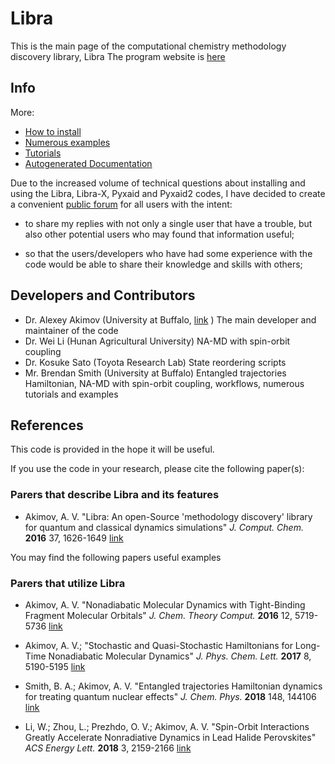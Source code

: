 # Libra

This is the main page of the computational chemistry methodology discovery library, Libra
The program website is [here](https://quantum-dynamics-hub.github.io/libra/index.html)

## Info

More:

* [How to install](https://quantum-dynamics-hub.github.io/libra/installation.html)
* [Numerous examples](/tests)
* [Tutorials](https://quantum-dynamics-hub.github.io/libra/tutorials.html)
* [Autogenerated Documentation](https://quantum-dynamics-hub.github.io/libra-code/)


Due to the increased volume of technical questions about installing and using the 
Libra, Libra-X, Pyxaid and Pyxaid2 codes, I have decided to create a convenient 
[public forum](https://groups.google.com/forum/#!forum/quantum-dynamics-hub)
for all users with the intent:

 - to share my replies with not only a single user that have a trouble, but also other
   potential users who may found that information useful;

 - so that the users/developers who have had some experience with the code would be able to share their
   knowledge and skills with others;


## Developers and Contributors

  * Dr. Alexey Akimov (University at Buffalo, [link](https://akimovlab.github.io/index.html) )  The main developer and maintainer of the code
  * Dr. Wei Li (Hunan Agricultural University)  NA-MD with spin-orbit coupling
  * Dr. Kosuke Sato (Toyota Research Lab) State reordering scripts
  * Mr. Brendan Smith (University at Buffalo) Entangled trajectories Hamiltonian, NA-MD with spin-orbit coupling, workflows, 
                    numerous tutorials and examples


## References

This code is provided in the hope it will be useful. 


  If you use the code in your research, please cite the following paper(s):

  ### Parers that describe Libra and its features 

  * Akimov, A. V. "Libra: An open-Source 'methodology discovery' library for quantum and classical dynamics simulations" 
  *J. Comput. Chem.*  **2016**  37, 1626-1649 [link](http://onlinelibrary.wiley.com/doi/10.1002/jcc.24367/full)


  You may find the following papers useful examples
  ### Parers that utilize Libra

  * Akimov, A. V. "Nonadiabatic Molecular Dynamics with Tight-Binding Fragment Molecular Orbitals" 
  *J. Chem. Theory Comput.*  **2016** 12, 5719-5736 [link](http://pubs.acs.org/doi/abs/10.1021/acs.jctc.6b00955)

  * Akimov, A. V.; "Stochastic and Quasi-Stochastic Hamiltonians for Long-Time Nonadiabatic Molecular Dynamics"
  *J. Phys. Chem. Lett.*  **2017** 8, 5190-5195 [link](http://pubs.acs.org/doi/abs/10.1021/acs.jpclett.7b02185)

  * Smith, B. A.; Akimov, A. V. "Entangled trajectories Hamiltonian dynamics for treating quantum nuclear effects" 
  *J. Chem. Phys.* **2018** 148, 144106 [link](https://doi.org/10.1063/1.5022573)

  * Li, W.; Zhou, L.; Prezhdo, O. V.; Akimov, A. V. "Spin-Orbit Interactions Greatly Accelerate Nonradiative Dynamics
  in Lead Halide Perovskites" *ACS Energy Lett.* **2018** 3, 2159-2166 [link](https://doi.org/10.1021/acsenergylett.8b01226)




